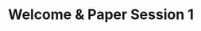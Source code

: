 ---
slug: paper-session-1
type: event
event_type: Paper Session
title: Welcome & Paper Session 1
venue: VOGELFREI
status: ready
date_time: Wednesday, April 19th, 09:45
schedule:
    -   time: t09:45
        item: Welcome
    -   time: t10:00
        item: $sardine-a-modular-python-live-coding-environment
    -   time: t10:20
        item: $strudel-live-coding-patterns-on-the-web
    -   time: t10:40
        item: $ziva-easy-live-coding-with-supercollider
    -   time: t11:00
        item: Questions & Discussion
---